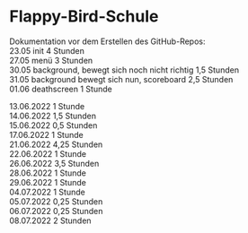# Flappy-Bird-Schule

Dokumentation vor dem Erstellen des GitHub-Repos:  
23.05 init                                            4 Stunden  
27.05 menü                                            3 Stunden  
30.05 background, bewegt sich noch nicht richtig      1,5 Stunden  
31.05 background bewegt sich nun, scoreboard          2,5 Stunden  
01.06 deathscreen                                     1 Stunde  
  
  
13.06.2022  1 Stunde  
14.06.2022  1,5 Stunden  
15.06.2022  0,5 Stunden  
17.06.2022  1 Stunde  
21.06.2022  4,25 Stunden  
22.06.2022  1 Stunde  
26.06.2022  3,5 Stunden  
28.06.2022  1 Stunde  
29.06.2022  1 Stunde  
04.07.2022	1 Stunde  
05.07.2022  0,25 Stunden  
06.07.2022	0,25 Stunden  
08.07.2022	2 Stunden  
